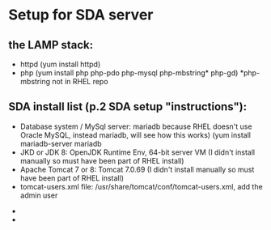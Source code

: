 # Setup for SDA server

## the LAMP stack:
  - httpd (yum install httpd)
  - php (yum install php php-pdo php-mysql php-mbstring* php-gd)  *php-mbstring not in RHEL repo


## SDA install list (p.2 SDA setup "instructions"):
- Database system / MySql server: mariadb because RHEL doesn't use Oracle MySQL, instead mariadb, will see how this works)  (yum install mariadb-server mariadb
- JKD or JDK 8: OpenJDK Runtime Env, 64-bit server VM  (I didn't install manually so must have been part of RHEL install)
- Apache Tomcat 7 or 8: Tomcat 7.0.69 (I didn't install manually so must have been part of RHEL install)
- tomcat-users.xml file: /usr/share/tomcat/conf/tomcat-users.xml, add the admin user<tomcat-users>
*   <user username="admin" password="password" roles="manager-gui,admin-gui"/>
*   </tomcat-users>
